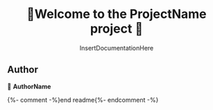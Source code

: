 <h1 align=center>👋Welcome to the ProjectName project 👋</h1>
<p align=center>
InsertDocumentationHere
</p>
  
## Author  
👤 **AuthorName**  
  
  
{%- comment -%}end readme{%- endcomment -%}

